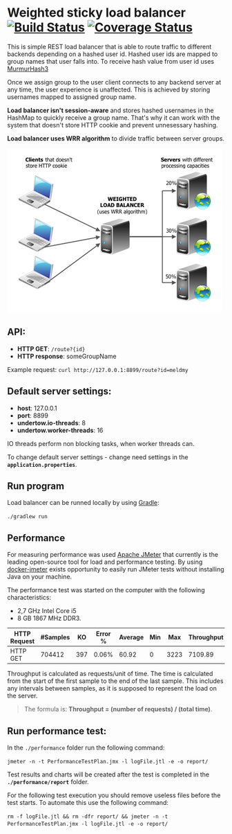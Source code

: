 # Weighted sticky load balancer [![Build Status](https://travis-ci.org/meldmy/weighted-sticky-load-balancer.svg?branch=master)](https://travis-ci.org/meldmy/weighted-sticky-load-balancer) [![Coverage Status](https://coveralls.io/repos/github/meldmy/weighted-sticky-load-balancer/badge.svg?branch=master)](https://coveralls.io/github/meldmy/weighted-sticky-load-balancer?branch=master)

This is simple REST load balancer that is able to route traffic to different backends depending on a hashed user id. Hashed user ids are mapped to group names that user falls into. To receive hash value from user id uses [MurmurHash3](https://en.wikipedia.org/wiki/MurmurHash#MurmurHash3)

Once we assign group to the user client connects to any backend server at any time, the user experience is unaffected. This is achieved by storing usernames mapped to assigned group name.

**Load balancer isn't session-aware** and stores hashed usernames in the HashMap to quickly receive a group name. That's why it can work with the system that doesn't store HTTP cookie and prevent unnesessary hashing.

**Load balancer uses WRR algorithm** to divide traffic between server groups.

![LoadBalancer](https://github.com/meldmy/weighted-sticky-load-balancer/blob/master/myLoadBalancer.jpg)

## API:
- **HTTP GET**: `/route?{id}`
- **HTTP response**: someGroupName

Example request:
`curl http://127.0.0.1:8899/route?id=meldmy`

## Default server settings:
- **host**: 127.0.0.1
- **port**: 8899
- **undertow.io-threads**: 8
- **undertow.worker-threads**: 16

IO threads perform non blocking tasks, when worker threads can.

To change default server settings - change need settings in the **`application.properties`**.

## Run program
Load balancer can be runned locally by using [Gradle](https://gradle.org/): 

`./gradlew run`

## Performance
For measuring performance was used [Apache JMeter](http://jmeter.apache.org) that currently is the leading open-source tool for load and performance testing.
By using [docker-jmeter](https://github.com/Droplr/docker-jmeter) exists opportunity to easily run JMeter tests without installing Java on your machine.

The performance test was started on the computer with the following characteristics:
- 2,7 GHz Intel Core i5
- 8 GB 1867 MHz DDR3. 

| HTTP Request | #Samples | KO | Error % | Average | Min | Max | Throughput | Received | Sent |
| --- | --- | --- | --- | --- | --- | --- | --- | --- | --- |
| HTTP GET | 704412 | 397 | 0.06% | 60.92 | 0 | 3223 | 7109.89 | 1015.23 | 949.87 |

Throughput is calculated as requests/unit of time. The time is calculated from the start of the first sample to the end of the last sample. This includes any intervals between samples, as it is supposed to represent the load on the server.
> The formula is: **Throughput = (number of requests) / (total time)**.

## Run performance test:
In the `./performance` folder run the following command:

`jmeter -n -t PerformanceTestPlan.jmx -l logFile.jtl -e -o report/`

Test results and charts will be created after the test is completed in the **`./performance/report`** folder.

For the following test execution you should remove useless files before the test starts. To automate this use the following command:
 
`rm -f logFile.jtl && rm -dfr report/ && jmeter -n -t PerformanceTestPlan.jmx -l logFile.jtl -e -o report/`

